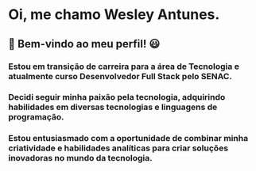 
# Oi, me chamo Wesley Antunes. 
## 🚀 **Bem-vindo ao meu perfil!** 😃

### Estou em transição de carreira para a área de Tecnologia e atualmente curso Desenvolvedor Full Stack pelo SENAC. 
### Decidi seguir minha paixão pela tecnologia, adquirindo habilidades em diversas tecnologias e linguagens de programação. 
### Estou entusiasmado com a oportunidade de combinar minha criatividade e habilidades analíticas para criar soluções inovadoras no mundo da tecnologia.
